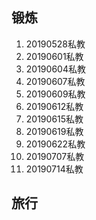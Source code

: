 ## 锻炼
1. 20190528私教
2. 20190601私教
3. 20190604私教
4. 20190607私教
5. 20190609私教
6. 20190612私教
7. 20190615私教
8. 20190619私教
9. 20190622私教
10. 20190707私教
11. 20190714私教

## 旅行
